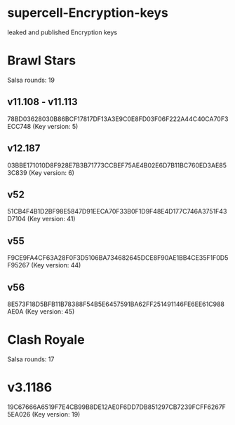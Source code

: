 # supercell-Encryption-keys
 leaked and published Encryption keys

# Brawl Stars

Salsa rounds: 19

## v11.108 - v11.113

78BD03628030B86BCF17817DF13A3E9C0E8FD03F06F222A44C40CA70F3ECC748 (Key version: 5)

## v12.187

03BBE171010D8F928E7B3B71773CCBEF75AE4B02E6D7B11BC760ED3AE853C839 (Key version: 6)

## v52

51CB4F4B1D2BF98E5847D91EECA70F33B0F1D9F48E4D177C746A3751F43D7104 (Key version: 41)

## v55

F9CE9FA4CF63A28F0F3D5106BA734682645DCE8F90AE1BB4CE35F1F0D5F95267 (Key version: 44)

## v56

8E573F18D5BFB11B78388F54B5E6457591BA62FF251491146FE6EE61C988AE0A (Key version: 45)

# Clash Royale

Salsa rounds: 17

# v3.1186

19C67666A6519F7E4CB99B8DE12AE0F6DD7DB851297CB7239FCFF6267F5EA026 (Key version: 19)